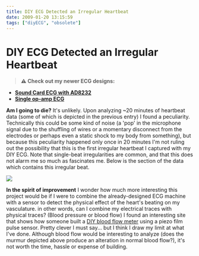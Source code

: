 ```yaml
---
title: DIY ECG Detected an Irregular Heartbeat
date: 2009-01-20 13:15:59
tags: ["diyECG", "obsolete"]
---
```


# DIY ECG Detected an Irregular Heartbeat

> **⚠️ Check out my newer ECG designs:** 
* [**Sound Card ECG with AD8232**](https://swharden.com/blog/2019-03-15-sound-card-ecg-with-ad8232/)
* [**Single op-amp ECG**](https://swharden.com/blog/2016-08-08-diy-ecg-with-1-op-amp/)

__Am I going to die?__ It's unlikely. Upon analyzing ~20 minutes of heartbeat data (some of which is depicted in the previous entry) I found a peculiarity. Technically this could be some kind of noise (a 'pop' in the microphone signal due to the shuffling of wires or a momentary disconnect from the electrodes or perhaps even a static shock to my body from something), but because this peculiarity happened only once in 20 minutes I'm not ruling out the possibility that this is the first irregular heartbeat I captured with my DIY ECG. Note that single-beat irregularities are common, and that this does not alarm me so much as fascinates me. Below is the section of the data which contains this irregular beat.

<div class="text-center">

![](https://swharden.com/static/2009/01/20/murm2.png)

</div>

__In the spirit of improvement__ I wonder how much more interesting this project would be if I were to combine the already-designed ECG machine with a sensor to detect the physical effect of the heart's beating on my vasculature. in other words, can I combine my electrical traces with physical traces? (Blood pressure or blood flow) I found an interesting site that shows how someone built a [DIY blood flow meter](http://www.phoenix.tc-ieee.org/004_Piezo_Film_Blood_Flow_Sensor/Phoenix_PiezoPulse.htm) using a piezo film pulse sensor. Pretty clever I must say... but I think I draw my limit at what I've done. Although blood flow would be interesting to analyze (does the murmur depicted above produce an alteration in normal blood flow?), it's not worth the time, hassle or expense of building.